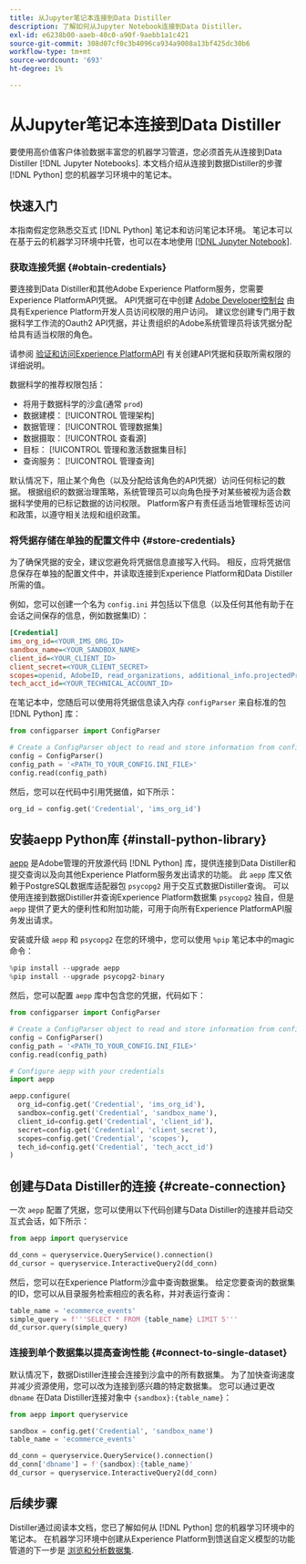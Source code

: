 ```yaml
---
title: 从Jupyter笔记本连接到Data Distiller
description: 了解如何从Jupyter Notebook连接到Data Distiller。
exl-id: e6238b00-aaeb-40c0-a90f-9aebb1a1c421
source-git-commit: 308d07cf0c3b4096ca934a9008a13bf425dc30b6
workflow-type: tm+mt
source-wordcount: '693'
ht-degree: 1%

---
```


# 从Jupyter笔记本连接到Data Distiller

要使用高价值客户体验数据丰富您的机器学习管道，您必须首先从连接到Data Distiller [!DNL Jupyter Notebooks]. 本文档介绍从连接到数据Distiller的步骤 [!DNL Python] 您的机器学习环境中的笔记本。

## 快速入门

本指南假定您熟悉交互式 [!DNL Python] 笔记本和访问笔记本环境。 笔记本可以在基于云的机器学习环境中托管，也可以在本地使用 [[!DNL Jupyter Notebook]](https://jupyter.org/).

### 获取连接凭据 {#obtain-credentials}

要连接到Data Distiller和其他Adobe Experience Platform服务，您需要Experience PlatformAPI凭据。 API凭据可在中创建  [Adobe Developer控制台](https://developer.adobe.com/console/home) 由具有Experience Platform开发人员访问权限的用户访问。 建议您创建专门用于数据科学工作流的Oauth2 API凭据，并让贵组织的Adobe系统管理员将该凭据分配给具有适当权限的角色。

请参阅 [验证和访问Experience PlatformAPI](../../../landing/api-authentication.md) 有关创建API凭据和获取所需权限的详细说明。

数据科学的推荐权限包括：

- 将用于数据科学的沙盒(通常 `prod`)
- 数据建模： [!UICONTROL 管理架构]
- 数据管理： [!UICONTROL 管理数据集]
- 数据摄取： [!UICONTROL 查看源]
- 目标： [!UICONTROL 管理和激活数据集目标]
- 查询服务： [!UICONTROL 管理查询]

默认情况下，阻止某个角色（以及分配给该角色的API凭据）访问任何标记的数据。 根据组织的数据治理策略，系统管理员可以向角色授予对某些被视为适合数据科学使用的已标记数据的访问权限。 Platform客户有责任适当地管理标签访问和政策，以遵守相关法规和组织政策。

### 将凭据存储在单独的配置文件中 {#store-credentials}

为了确保凭据的安全，建议您避免将凭据信息直接写入代码。 相反，应将凭据信息保存在单独的配置文件中，并读取连接到Experience Platform和Data Distiller所需的值。

例如，您可以创建一个名为 `config.ini` 并包括以下信息（以及任何其他有助于在会话之间保存的信息，例如数据集ID）：

```ini
[Credential]
ims_org_id=<YOUR_IMS_ORG_ID>
sandbox_name=<YOUR_SANDBOX_NAME>
client_id=<YOUR_CLIENT_ID>
client_secret=<YOUR_CLIENT_SECRET>
scopes=openid, AdobeID, read_organizations, additional_info.projectedProductContext, session
tech_acct_id=<YOUR_TECHNICAL_ACCOUNT_ID>
```

在笔记本中，您随后可以使用将凭据信息读入内存 `configParser` 来自标准的包 [!DNL Python] 库：

```python
from configparser import ConfigParser

# Create a ConfigParser object to read and store information from config.ini
config = ConfigParser()
config_path = '<PATH_TO_YOUR_CONFIG.INI_FILE>'
config.read(config_path)
```

然后，您可以在代码中引用凭据值，如下所示：

```python
org_id = config.get('Credential', 'ims_org_id')
```

## 安装aepp Python库 {#install-python-library}

[aepp](https://github.com/adobe/aepp/tree/main) 是Adobe管理的开放源代码 [!DNL Python] 库，提供连接到Data Distiller和提交查询以及向其他Experience Platform服务发出请求的功能。 此 `aepp` 库又依赖于PostgreSQL数据库适配器包  `psycopg2` 用于交互式数据Distiller查询。 可以使用连接到数据Distiller并查询Experience Platform数据集 `psycopg2` 独自，但是 `aepp` 提供了更大的便利性和附加功能，可用于向所有Experience PlatformAPI服务发出请求。

安装或升级 `aepp` 和 `psycopg2` 在您的环境中，您可以使用 `%pip` 笔记本中的magic命令：

```python
%pip install --upgrade aepp
%pip install --upgrade psycopg2-binary
```

然后，您可以配置 `aepp` 库中包含您的凭据，代码如下：

```python
from configparser import ConfigParser

# Create a ConfigParser object to read and store information from config.ini
config = ConfigParser()
config_path = '<PATH_TO_YOUR_CONFIG.INI_FILE>'
config.read(config_path)

# Configure aepp with your credentials
import aepp

aepp.configure(
  org_id=config.get('Credential', 'ims_org_id'),
  sandbox=config.get('Credential', 'sandbox_name'),
  client_id=config.get('Credential', 'client_id'), 
  secret=config.get('Credential', 'client_secret'),
  scopes=config.get('Credential', 'scopes'),
  tech_id=config.get('Credential', 'tech_acct_id')
)
```

## 创建与Data Distiller的连接 {#create-connection}

一次 `aepp` 配置了凭据，您可以使用以下代码创建与Data Distiller的连接并启动交互式会话，如下所示：

```python
from aepp import queryservice

dd_conn = queryservice.QueryService().connection()
dd_cursor = queryservice.InteractiveQuery2(dd_conn)
```

然后，您可以在Experience Platform沙盒中查询数据集。 给定您要查询的数据集的ID，您可以从目录服务检索相应的表名称，并对表运行查询：

```python
table_name = 'ecommerce_events'
simple_query = f'''SELECT * FROM {table_name} LIMIT 5'''
dd_cursor.query(simple_query)
```

### 连接到单个数据集以提高查询性能 {#connect-to-single-dataset}

默认情况下，数据Distiller连接会连接到沙盒中的所有数据集。 为了加快查询速度并减少资源使用，您可以改为连接到感兴趣的特定数据集。 您可以通过更改 `dbname` 在Data Distiller连接对象中 `{sandbox}:{table_name}`：

```python
from aepp import queryservice

sandbox = config.get('Credential', 'sandbox_name')
table_name = 'ecommerce_events'

dd_conn = queryservice.QueryService().connection()
dd_conn['dbname'] = f'{sandbox}:{table_name}'
dd_cursor = queryservice.InteractiveQuery2(dd_conn)
```

## 后续步骤

Distiller通过阅读本文档，您已了解如何从 [!DNL Python] 您的机器学习环境中的笔记本。 在机器学习环境中创建从Experience Platform到馈送自定义模型的功能管道的下一步是 [浏览和分析数据集](./exploratory-analysis.md).
